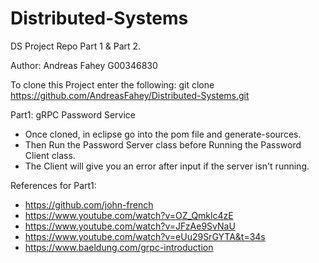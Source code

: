 # Distributed-Systems
DS Project Repo Part 1 & Part 2.

Author: Andreas Fahey G00346830

To clone this Project enter the following:   git clone https://github.com/AndreasFahey/Distributed-Systems.git

Part1: gRPC Password Service
- Once cloned, in eclipse go into the pom file and generate-sources.
- Then Run the Password Server class before Running the Password Client class.
- The Client will give you an error after input if the server isn't running.

References for Part1:
- https://github.com/john-french
- https://www.youtube.com/watch?v=OZ_Qmklc4zE
- https://www.youtube.com/watch?v=JFzAe9SvNaU
- https://www.youtube.com/watch?v=eUu29SrGYTA&t=34s
- https://www.baeldung.com/grpc-introduction
